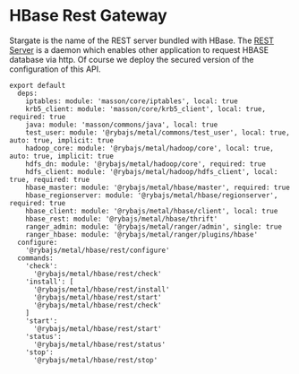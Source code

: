 
# HBase Rest Gateway
Stargate is the name of the REST server bundled with HBase.
The [REST Server](http://wiki.apache.org/hadoop/Hbase/Stargate) is a daemon which enables other application to request HBASE database via http.
Of course we deploy the secured version of the configuration of this API.

    export default
      deps:
        iptables: module: 'masson/core/iptables', local: true
        krb5_client: module: 'masson/core/krb5_client', local: true, required: true
        java: module: 'masson/commons/java', local: true
        test_user: module: '@rybajs/metal/commons/test_user', local: true, auto: true, implicit: true
        hadoop_core: module: '@rybajs/metal/hadoop/core', local: true, auto: true, implicit: true
        hdfs_dn: module: '@rybajs/metal/hadoop/core', required: true
        hdfs_client: module: '@rybajs/metal/hadoop/hdfs_client', local: true, required: true
        hbase_master: module: '@rybajs/metal/hbase/master', required: true
        hbase_regionserver: module: '@rybajs/metal/hbase/regionserver', required: true
        hbase_client: module: '@rybajs/metal/hbase/client', local: true
        hbase_rest: module: '@rybajs/metal/hbase/thrift'
        ranger_admin: module: '@rybajs/metal/ranger/admin', single: true
        ranger_hbase: module: '@rybajs/metal/ranger/plugins/hbase'
      configure:
        '@rybajs/metal/hbase/rest/configure'
      commands:
        'check':
          '@rybajs/metal/hbase/rest/check'
        'install': [
          '@rybajs/metal/hbase/rest/install'
          '@rybajs/metal/hbase/rest/start'
          '@rybajs/metal/hbase/rest/check'
        ]
        'start':
          '@rybajs/metal/hbase/rest/start'
        'status':
          '@rybajs/metal/hbase/rest/status'
        'stop':
          '@rybajs/metal/hbase/rest/stop'
